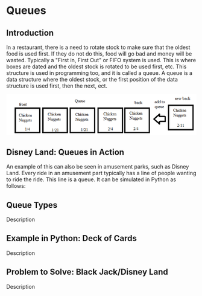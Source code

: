 # Queues

## Introduction

In a restaurant, there is a need to rotate stock to make sure that the oldest food is used first. If they do not do this, food will go bad and money will be wasted. Typically a "First in, First Out" or FIFO system is used. This is where boxes are dated and the oldest stock is rotated to be used first, etc. This structure is used in programming too, and it is called a queue. A queue is a data structure where the oldest stock, or the first position of the data structure is used first, then the next, ect.

![Chicken Nugget Queue](pictures/queue_pic_1.png)

## Disney Land: Queues in Action

An example of this can also be seen in amusement parks, such as Disney Land. Every ride in an amusement part typically has a line of people wanting to ride the ride. This line is a queue. It can be simulated in Python as follows:

## Queue Types

Description

## Example in Python: Deck of Cards

Description

## Problem to Solve: Black Jack/Disney Land

Description
